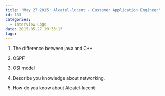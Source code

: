 ```yaml
---
title: 'May 27 2015: Alcatel-lucent - Customer Application Engineer'
id: 133
categories:
  - Interview Logs
date: 2015-05-27 19:33:13
tags:
---
```


1. The difference between java and C++

2. OSPF

3. OSI model

4. Describe you knowledge about networking.

5. How do you know about Alcatel-lucent